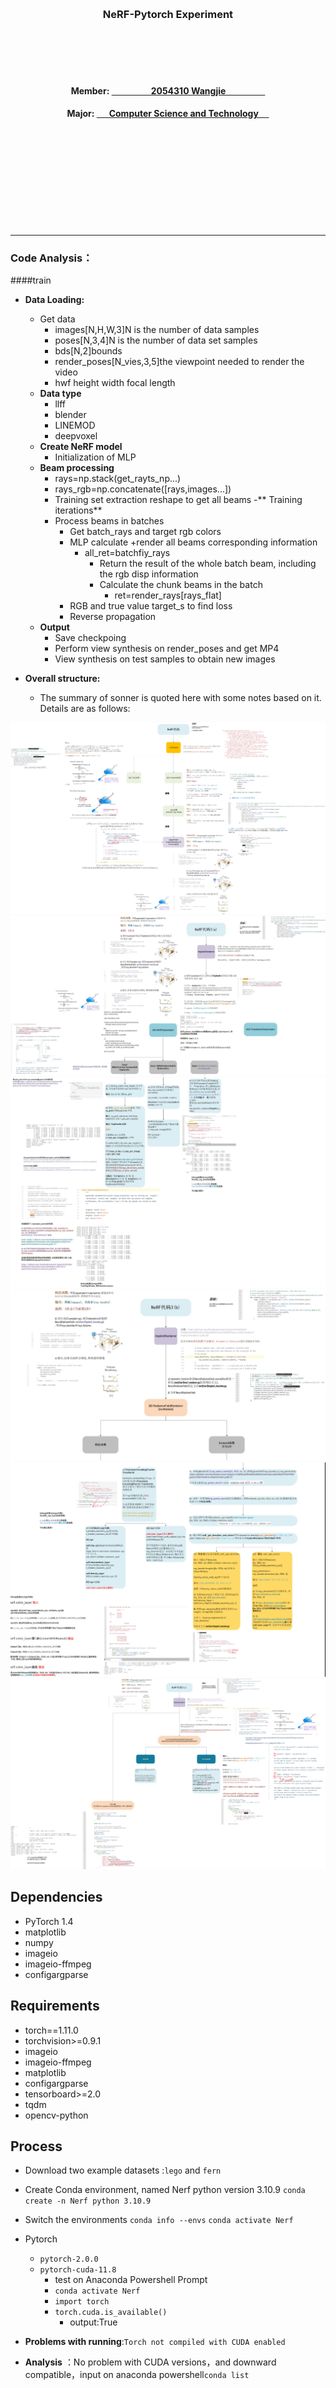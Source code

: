 <center>
<br>
<br>
<br>
<br>
<br>
<br>
<br>


### NeRF-Pytorch Experiment

<br>
<br>
<br>
<br>


#### Member: <u>&nbsp;&nbsp;&nbsp;&nbsp;&nbsp;&nbsp;&nbsp;&nbsp;&nbsp;&nbsp;&nbsp;&nbsp;&nbsp;&nbsp;&nbsp;&nbsp;&nbsp;&nbsp;&nbsp;2054310 Wangjie&nbsp;&nbsp;&nbsp;&nbsp;&nbsp;&nbsp;&nbsp;&nbsp;&nbsp;&nbsp;&nbsp;&nbsp;&nbsp;&nbsp;&nbsp;&nbsp;&nbsp;&nbsp;&nbsp;</u>

#### Major: <u>&nbsp;&nbsp;&nbsp;&nbsp;&nbsp;&nbsp;Computer Science and Technology&nbsp;&nbsp;&nbsp;&nbsp;&nbsp;</u>



</center>
<br>
<br>
<br>
<br>
<br>
<br>
<br>
<br>
<br>

---

















### Code Analysis：
####train
- **Data Loading:**
  - Get data
    - images[N,H,W,3]N is the number of data samples
    - poses[N,3,4]N is the number of data set samples
    - bds[N,2]bounds
    - render_poses[N_vies,3,5]the viewpoint needed to render the video
    - hwf height width focal length
  - **Data type**
    - llff
    - blender
    - LINEMOD
    - deepvoxel
  - **Create NeRF model**
    - Initialization of MLP
  - **Beam processing**
    - rays=np.stack(get_rayts_np...)
    - rays_rgb=np.concatenate([rays,images...])
    - Training set extraction reshape to get all beams
  -** Training iterations**
    - Process beams in batches
      - Get batch_rays and target rgb colors
      - MLP calculate +render all beams corresponding information
        - all_ret=batchfiy_rays
          - Return the result of the whole batch beam, including the rgb disp information
          - Calculate the chunk beams in the batch
            - ret=render_rays[rays_flat]
      - RGB and true value target_s to find loss
      - Reverse propagation
  - **Output**
    - Save checkpoing
    - Perform view synthesis on render_poses and get MP4
    - View synthesis on test samples to obtain new images      


- **Overall structure:**
  - The summary of sonner is quoted here with some notes based on it. Details are as follows:


<center><img src="./IMG/18.png" width="1255"></center>

<center><img src="./IMG/19.png" width="1255"></center>
<center><img src="./IMG/20.png" width="1255"></center>
<center><img src="./IMG/21.png" width="1255"></center>
<center><img src="./IMG/22.png" width="1255"></center>
<center><img src="./IMG/23.png" width="1255"></center>

## Dependencies
  - PyTorch 1.4
  - matplotlib
  - numpy
  - imageio
  - imageio-ffmpeg
  - configargparse

## Requirements
- torch==1.11.0
- torchvision>=0.9.1
- imageio
- imageio-ffmpeg
- matplotlib
- configargparse
- tensorboard>=2.0
- tqdm
- opencv-python

## Process

- Download two example datasets :`lego` and `fern`

- Create Conda environment, named Nerf python version 3.10.9
`conda create -n Nerf python 3.10.9`

- Switch the environments
`conda info --envs`
`conda activate Nerf`

- Pytorch
  - `pytorch-2.0.0`
  - `pytorch-cuda-11.8`
    - test on Anaconda Powershell Prompt
    - `conda activate Nerf`
    - `import torch`
    - `torch.cuda.is_available()`
      - output:True
- **Problems with running**:`Torch not compiled with CUDA enabled`
- **Analysis** ：No problem with CUDA versions，and downward compatible，input on anaconda powershell`conda list`
  - conda installed pytorch for the cpu version
    - Uninstall cpu version`conda uninstall pytorch`
    - pip :download Pytorch Build:Stable(2.0.0)
    - imageio-ffmpeg o,ageop[pyav]
    - After installation, continue to run


<center><img src="./IMG/2.png" width="855"></center>

- Using RTX2070 running the official demo, the results are shown below:
<center><img src="./IMG/4.png" width="855"></center>
- The log file is run as shown below.
<center><img src="./IMG/5.png" width="555"></center>
<center><img src="./IMG/6.png" width="755"></center>

- Since I am using RTX 2070 graphics card, the computing power is not enough, so I plan to connect to the server via ssh, Pycharm is the community version, which does not support remote ssh, so I try again to configure in vscode
  - vscode environment configuration
  - Python: Venv Folder
    - address is anaconda/env/
    - python: venv path is env/Nerf/python.exe
    - After configuration, you also need to add anaconda powershell prompt
    - You need to configure it successfully in vscode, then open it in ternimal and run torch.cuda.is_available(), which returns True
    - Try to execute `python run_nerf.py --config configs/lego.txt`, success


<center><img src="./IMG/8.png" width="755"></center>
- **SSH Configuration**
  - powershell input`ssh`
  - Return：  usage: ssh [-46AaCfGgKkMNnqsTtVvXxYy] [-B bind_interface]
           [-b bind_address] [-c cipher_spec] [-D [bind_address:]port]
           [-E log_file] [-e escape_char] [-F configfile] [-I pkcs11]
           [-i identity_file] [-J [user@]host[:port]] [-L address]
           [-l login_name] [-m mac_spec] [-O ctl_cmd] [-o option] [-p port]
           [-Q query_option] [-R address] [-S ctl_path] [-W host:port]
           [-w local_tun[:remote_tun]] destination [command]
  - installation
<center><img src="./IMG/7.png" width="755"></center>
- VSCODE remote-ssh prompt download
  -  ssh username@ip -p port connection
- SFTP Plugin Installation
  - ctrl+shift+p Run config sftp:config,open sftp.json
  - Template format:

```json
      {
          "name": "My Server",
          "host": "Server ip",
          "protocol": "sftp",
          "port": 22,
          "username": "server username",
          "password": "server code",
          "remotePath": "path",
          "ignore": [
              "**/.vscode/**",
              "**/.git/**",
              "**/logs/**",
              "**/__pycache__/**"
          ],
          "watcher": {
          "files": "*",
          "autoUpload": true,
          "autoDelete": true
          },
          "uploadOnSave": true,
          "downloadOnOpen":false,
          "useTempFile": false,
          "openSsh": false
      }

```
- **Virtual machine remote conda environment configuration and requirements installation**

<center><img src="./IMG/9.png" width="755"></center>

- **Virtual machine Ubuntu conda environment configuration question:**
  - conda create -n W_nerf python 3.9.0 error
    - Problem: mirrors connection problem
    - Problem: conda create -n W_nerf python=3.9.0
- **ssh connection ssh username@ip -p port**
  - Creating a conda virtual environment
  - Switch and reinstall pytorch


    - `import torch`
    - `torch.cuda.is_available()`
  - `pip install -r requirements.txt`
  - python
  - CUDA error: CUBLAS_STATUS_EXECUTION_FAILED when calling `cublasSgemm( handle, opa, opb, m, n, k, &alpha, a, lda, b, ldb, &beta, c, ldc)`
    - **Analysis:**
      - The shape dimensions do not match
      - Variables are not on the same device
      - pytorch and cuda versions do not match
    - **Reason:** cuda version problem
      - pip uninstall torch
      - pip3 install torch torchvision torchaudio --index-url https://download.pytorch.org/whl/cu118
        - cuda_version = 12.0 ,supportive version,pytorch=2.0 
  -  `pip install -r requirements.txt` success:smile:


<center><img src="./IMG/10.png" width="755"></center>

<center><img src="./IMG/18.jpg" width="555"></center>

- Homemade dataset
  - Find a vehicle model on SKETCHFAB to generate a 360 degree surround video.

<center><img src="./IMG/17.png" width="655"></center>

  - Then the frames are drawn to obtain 72 consecutive interval images.


<center><img src="./IMG/16.png" width="855"></center>


- **COLMAP download and use**
  - COLMAP: COLMAP is a general purpose motion structure (SfM) and multi-view stereo (MVS) processing tool with a graphical and command line interface. It offers a wide range of capabilities for the reconstruction of ordered and unordered image collections. This project uses the tool for photo pose estimation
  - https://link.zhihu.com/?target=https%3A//github.com/colmap/colmap/releases
  - The downloaded version is COLMAP-3.6-windows-cuda
  - Double click on the COLMAP.bat file to run the tool. Also click on new project under file, select the project path and image path, then save it.
  - Click feature extraction under process to extract features (default parameters), close it after finishing
  - Click feature match under process for feature matching (default parameters), and close after finishing.
  - After the feature extraction and feature matching, use the start reconstruction under reconstruction to reconstruct, the result is as follows


<center><img src="./IMG/11.png" width="755"></center>

  - Export the recovered photo bitmap data, create a new sparse folder under Doraemon folder, then create a new 0 folder, click file->Export model, and choose to export the data to the 0 folder. Finally, compress and upload the files in the Doraemon folder to the work folder.

<center><img src="./IMG/12.png" width="755"></center>



- **Generate LLFF format data**




- **LLFF's tensorflow version is too old, modify requirements**

```python
jupyterlab
tensorflow-gpu == 2.9
matplotlib
scipy
numpy
scikit-image
imageio == 2.4.0
```


- **ERROR: Exception:**
  `Traceback (most recent call last):`

- Problem: Access timeout cause
- Solution: Add domestic source
easy_install --upgrade pip
easy_install -i https://pypi.doubanio.com/simple/ --upgrade pip
pip install lightgbm -i http://pypi.douban.com/simple --trusted-host pypi.douban.com
- Specify the mirror source to download and resolve



- **ERROR**
  - `ERROR: the correct camera poses for current points cannot be accessed`
  - Two of the previous images were found to have a large deviation in position, so they were deleted and regenerated, and the results are shown below:
 <center><img src="./IMG/15.png" width="755"></center>


- **RESULTS**
```
Don't need to run COLMAP
Post-colmap
Cameras 5
Images # 72
Points (4720, 3) Visibility (4720, 72)
Depth stats 0.0002389144825367745 46.016071181966105 3.9517191525092605
Done with imgs2poses
```




- success:smile:
- generatge poses_bounds.npy

<center><img src="./IMG/13.png" width="555"></center>




- **ERROR**
```
Minifying 8 ./data/nerf_llff_data/car
mogrify -resize 12.5% -format png *.jpg
/bin/sh: 1: mogrify: not found
Traceback (most recent call last):
  File "/home/ps/NeRF/nerf-pytorch-master/run_nerf.py", line 878, in <module>
    train()
  File "/home/ps/NeRF/nerf-pytorch-master/run_nerf.py", line 542, in train
    images, poses, bds, render_poses, i_test = load_llff_data(args.datadir, args.factor,
  File "/home/ps/NeRF/nerf-pytorch-master/load_llff.py", line 246, in load_llff_data
    poses, bds, imgs = _load_data(basedir, factor=factor) # factor=8 downsamples original imgs by 8x
  File "/home/ps/NeRF/nerf-pytorch-master/load_llff.py", line 76, in _load_data
    _minify(basedir, factors=[factor])
  File "/home/ps/NeRF/nerf-pytorch-master/load_llff.py", line 51, in _minify
    check_output(args, shell=True)
  File "/home/ps/anaconda3/envs/W_nerf/lib/python3.9/subprocess.py", line 420, in check_output
    return run(*popenargs, stdout=PIPE, timeout=timeout, check=True,
  File "/home/ps/anaconda3/envs/W_nerf/lib/python3.9/subprocess.py", line 524, in run
    raise CalledProcessError(retcode, process.args,
subprocess.CalledProcessError: Command 'mogrify -resize 12.5% -format png *.jpg' returned non-zero exit status 127.
```

- Analysis: Observe the given data file and find that there are downsampled files, so we need to downsample the existing images by 4 and 8 and put them into data as well

- Execute the following code to generate, and name it images_4,images_8

- After running, continue to execute
```

(Nerf) PS F:\Nerf\nerf-pytorch-master\nerf-pytorch-master> python run_nerf.py --config configs/car.txt
Loaded image data (98, 179, 3, 72) [ 98.         179.         117.81072966]
Loaded ./data/nerf_llff_data/car 0.00030286735422229875 45.89327339330524
OMP: Error #15: Initializing libiomp5md.dll, but found libiomp5md.dll already initialized.
OMP: Hint This means that multiple copies of the OpenMP runtime have been linked into the program. That is dangerous, since it can degrade performance or cause incorrect results. The best thing to do is to ensure that only a single OpenMP runtime is linked into the process, e.g. by avoiding static linking o
f the OpenMP runtime in any library. As an unsafe, unsupported, undocumented workaround you can set the environment variable KMP_DUPLICATE_LIB_OK=TRUE to allow the program to continue to execute, but that may cause crashes or silently produce incorrect results. For more information, please see http://www.in
tel.com/software/products/support/.
```

- Error , libiomp5md.dll. There are two libiomp5md.dll files in the environment of anaconda. So go directly to the path of the virtual environment and search for this file, you can see that there are two dll files in the environment: you can delete one, or add at the beginning·`os.environ['KMP_DUPLICATE_LIB_OK']='TRUE'`


```

Traceback (most recent call last):
  File "/home/ps/NeRF/nerf-pytorch-master/run_nerf.py", line 878, in <module>
    train()
  File "/home/ps/NeRF/nerf-pytorch-master/run_nerf.py", line 542, in train
    images, poses, bds, render_poses, i_test = load_llff_data(args.datadir, args.factor,
  File "/home/ps/NeRF/nerf-pytorch-master/load_llff.py", line 246, in load_llff_data
    poses, bds, imgs = _load_data(basedir, factor=factor) # factor=8 downsamples original imgs by 8x
  File "/home/ps/NeRF/nerf-pytorch-master/load_llff.py", line 114, in _load_data
    imgs = imgs = [imread(f)[...,:3]/255. for f in imgfiles]
  File "/home/ps/NeRF/nerf-pytorch-master/load_llff.py", line 114, in <listcomp>
    imgs = imgs = [imread(f)[...,:3]/255. for f in imgfiles]
  File "/home/ps/NeRF/nerf-pytorch-master/load_llff.py", line 110, in imread
    return imageio.imread(f, ignoregamma=True)
  File "/home/ps/anaconda3/envs/Nerf/lib/python3.10/site-packages/imageio/__init__.py", line 97, in imread
    return imread_v2(uri, format=format, **kwargs)
  File "/home/ps/anaconda3/envs/Nerf/lib/python3.10/site-packages/imageio/v2.py", line 349, in imread
    result = file.read(index=0, **kwargs)
TypeError: PillowPlugin.read() got an unexpected keyword argument 'ignoregamma'
```


- Version problem of imageio
- pip list found imageio version=2.28.1, uninstall and download 2.8.1


- **Homemade data experience:**

  - When producing the dataset, the number of images must not be too small, and ensure that there is a more obvious overlap of scenes from image to image;
  - the size of all pictures must be the same, otherwise COLMAP cannot complete feature extraction;
  - the lighting situation of each image must not be significantly different and the lighting situation of the scene must not be too poor (for scenes with large changes in lighting it is recommended to lock the camera exposure)
  - obvious motion blur may affect the reconstruction quality and the training results may be affected;
  - the whole process of producing the dataset, when it comes to the file path problem, all cannot appear in Chinese, which may easily produce garbled codes;
  - In COLMAP reconstruction, many memory resources may be consumed, if there is a flashback, it is likely that the CPU/GPU memory is insufficient, it is recommended not to use too high resolution images (but the resolution is too low may lead to unsuccessful matching of poses or inaccurate matching of poses, please use the maximum resolution images when - memory allows).





**extraction code：**

```python
# -*- coding:utf8 -*-
import cv2
import os
import shutil


def get_frame_from_video(video_name, interval):
    """
    Args:
        video_name:输入视频名字
        interval: 保存图片的帧率间隔
    Returns:
    """

    # 保存图片的路径
    save_path = video_name.split('.mp4')[0] + '/'
    is_exists = os.path.exists(save_path)
    if not is_exists:
        os.makedirs(save_path)
        print('path of %s is build' % save_path)
    else:
        shutil.rmtree(save_path)
        os.makedirs(save_path)
        print('path of %s already exist and rebuild' % save_path)

    # 开始读视频
    video_capture = cv2.VideoCapture(video_name)
    i = 0
    j = 0

    while True:
        success, frame = video_capture.read()
        i += 1
        if i % interval == 0:
            # 保存图片
            j += 1
            save_name = save_path + str(j) + '.jpg'
            cv2.imwrite(save_name, frame)
            print('image of %s is saved' % save_name)
        if not success:
            print('video is all read')
            break


if __name__ == '__main__':
    video_name = './233.mp4'  # 视频文件名字
    interval = 5
    get_frame_from_video(video_name, interval)


```

**Car_Config:**

```python
  expname = fern_test
  basedir = ./logs
  datadir = ./data/nerf_llff_data/car
  dataset_type = llff

  factor = 8
  llffhold = 8

  N_rand = 1024
  N_samples = 64
  N_importance = 64

  use_viewdirs = True
  raw_noise_std = 1e0


```

**Customized dataset catalog structure**

```python
+── images # 对应重建图片数据集
│   +── image1.jpg
│   +── image2.jpg
│   +── ...
+── sparse # 稀疏重建结果
│   +── 0
│   │   +── cameras.bin
│   │   +── images.bin
│   │   +── points3D.bin
│   │   +── 对应的.txt  #如果保存了的话
│   +── ...
+── dense # 稠密重建结果
│   +── 0
│   │   +── images # 去畸变图像
│   │   +── sparse
│   │   +── stereo
│   │   +── fused.ply # 稠密点云
│   │   +── meshed-poisson.ply
│   │   +── meshed-delaunay.ply
│   +── ...
+── database.db # 图像提取的特征相关信息
+── project.ini # 项目信息文件

```
